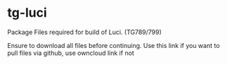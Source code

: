 # tg-luci
Package Files required for build of Luci. (TG789/799)

Ensure to download all files before continuing.
Use this link if you want to pull files via github, use owncloud link if not

